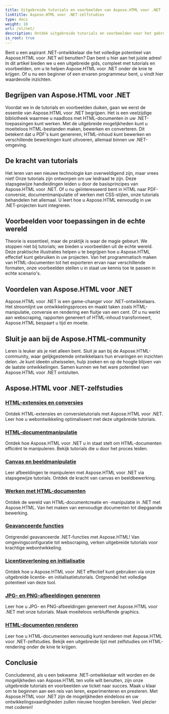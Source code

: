 ```yaml
---
title: Uitgebreide tutorials en voorbeelden van Aspose.HTML voor .NET
linktitle: Aspose.HTML voor .NET-zelfstudies
type: docs
weight: 10
url: /nl/net/
description: Ontdek uitgebreide tutorials en voorbeelden voor het gebruik van Aspose.HTML voor .NET. Ontketen de kracht van Aspose.HTML om uw .NET-ontwikkelingsvaardigheden te verbeteren.
is_root: true
---
```


Bent u een aspirant .NET-ontwikkelaar die het volledige potentieel van Aspose.HTML voor .NET wil benutten? Dan bent u hier aan het juiste adres! In dit artikel bieden we u een uitgebreide gids, compleet met tutorials en voorbeelden, om u te helpen Aspose.HTML voor .NET onder de knie te krijgen. Of u nu een beginner of een ervaren programmeur bent, u vindt hier waardevolle inzichten.

## Begrijpen van Aspose.HTML voor .NET

Voordat we in de tutorials en voorbeelden duiken, gaan we eerst de essentie van Aspose.HTML voor .NET begrijpen. Het is een veelzijdige bibliotheek waarmee u naadloos met HTML-documenten in uw .NET-toepassingen kunt werken. Met de uitgebreide mogelijkheden kunt u moeiteloos HTML-bestanden maken, bewerken en converteren. Dit betekent dat u PDF's kunt genereren, HTML-inhoud kunt bewerken en verschillende bewerkingen kunt uitvoeren, allemaal binnen uw .NET-omgeving.

## De kracht van tutorials

Het leren van een nieuwe technologie kan overweldigend zijn, maar vrees niet! Onze tutorials zijn ontworpen om uw leidraad te zijn. Deze stapsgewijze handleidingen leiden u door de basisprincipes van Aspose.HTML voor .NET. Of u nu geïnteresseerd bent in HTML naar PDF-conversie, documentmanipulatie of werken met CSS-stijlen, onze tutorials behandelen het allemaal. U leert hoe u Aspose.HTML eenvoudig in uw .NET-projecten kunt integreren.

## Voorbeelden voor toepassingen in de echte wereld

Theorie is essentieel, maar de praktijk is waar de magie gebeurt. We stoppen niet bij tutorials; we bieden u voorbeelden uit de echte wereld. Deze praktische illustraties helpen u te begrijpen hoe u Aspose.HTML effectief kunt gebruiken in uw projecten. Van het programmatisch maken van HTML-documenten tot het exporteren ervan naar verschillende formaten, onze voorbeelden stellen u in staat uw kennis toe te passen in echte scenario's.

## Voordelen van Aspose.HTML voor .NET

Aspose.HTML voor .NET is een game-changer voor .NET-ontwikkelaars. Het stroomlijnt uw ontwikkelingsproces en maakt taken zoals HTML-manipulatie, conversie en rendering een fluitje van een cent. Of u nu werkt aan webscraping, rapporten genereert of HTML-inhoud transformeert, Aspose.HTML bespaart u tijd en moeite.

## Sluit je aan bij de Aspose.HTML-community

Leren is leuker als je niet alleen bent. Sluit je aan bij de Aspose.HTML-community, waar gelijkgestemde ontwikkelaars hun ervaringen en inzichten delen. Je kunt ideeën uitwisselen, hulp zoeken en op de hoogte blijven van de laatste ontwikkelingen. Samen kunnen we het ware potentieel van Aspose.HTML voor .NET ontsluiten.

## Aspose.HTML voor .NET-zelfstudies

### [HTML-extensies en conversies](./html-extensions-and-conversions/)
Ontdek HTML-extensies en conversietutorials met Aspose.HTML voor .NET. Leer hoe u webontwikkeling optimaliseert met deze uitgebreide tutorials.
### [HTML-documentmanipulatie](./html-document-manipulation/)
Ontdek hoe Aspose.HTML voor .NET u in staat stelt om HTML-documenten efficiënt te manipuleren. Bekijk tutorials die u door het proces leiden.
### [Canvas en beeldmanipulatie](./canvas-and-image-manipulation/)
Leer afbeeldingen te manipuleren met Aspose.HTML voor .NET via stapsgewijze tutorials. Ontdek de kracht van canvas en beeldbewerking.
### [Werken met HTML-documenten](./working-with-html-documents/)
Ontdek de wereld van HTML-documentcreatie en -manipulatie in .NET met Aspose.HTML. Van het maken van eenvoudige documenten tot diepgaande bewerking.
### [Geavanceerde functies](./advanced-features/)
Ontgrendel geavanceerde .NET-functies met Aspose.HTML! Van omgevingsconfiguratie tot webscraping, verken uitgebreide tutorials voor krachtige webontwikkeling.
### [Licentieverlening en initialisatie](./licensing-and-initialization/)
Ontdek hoe u Aspose.HTML voor .NET effectief kunt gebruiken via onze uitgebreide licentie- en initialisatietutorials. Ontgrendel het volledige potentieel van deze tool.
### [JPG- en PNG-afbeeldingen genereren](./generate-jpg-and-png-images/)
Leer hoe u JPG- en PNG-afbeeldingen genereert met Aspose.HTML voor .NET met onze tutorials. Maak moeiteloos verbluffende graphics.
### [HTML-documenten renderen](./rendering-html-documents/)
Leer hoe u HTML-documenten eenvoudig kunt renderen met Aspose.HTML voor .NET-zelfstudies. Bekijk een uitgebreide lijst met zelfstudies om HTML-rendering onder de knie te krijgen.

## Conclusie
Concluderend, als u een bekwame .NET-ontwikkelaar wilt worden en de mogelijkheden van Aspose.HTML ten volle wilt benutten, zijn onze uitgebreide tutorials en voorbeelden uw ticket naar succes. Maak u klaar om te beginnen aan een reis van leren, experimenteren en presteren. Met Aspose.HTML voor .NET zijn de mogelijkheden eindeloos en uw ontwikkelingsvaardigheden zullen nieuwe hoogten bereiken. Veel plezier met coderen!